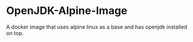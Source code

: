 # OpenJDK-Alpine-Image
A docker image that uses alpine linux as a base and has openjdk installed on top.
